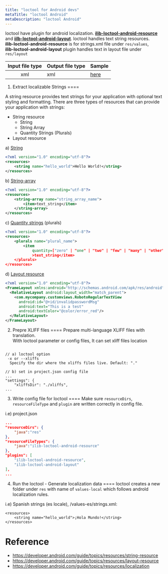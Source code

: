 ```yaml
---
title: "loctool for Android devs"
metaTitle: "loctool Android"
metaDescription: "loctool Android"
---
```


loctool have plugin for android localization. **[ilib-loctool-android-resource](https://github.com/iLib-js/ilib-loctool-android-resource)** and **[iilb-loctool-android-layout](https://github.com/iLib-js/ilib-loctool-android-layout)**. loctool handles text string resources.  
**ilib-loctool-android-resource** is for strings.xml file under `res/values`,  
**ilib-loctool-android-layout** plugin handles text in layout file under `res/layout`

| Input file type | Output file type | Sample |
|:---------------:|------------------|--------|
|       xml       |        xml       |  [here](https://github.com/iLib-js/ilib-loctool-samples)  |

1) Extract localizable Strings
====

A string resource provides text strings for your application with optional text styling and formatting. 
There are three types of resources that can provide your application with strings:
* String resource
  * String
  * String Array
  * Quantity Strings (Plurals)
* Layout resource

a) [String](https://developer.android.com/guide/topics/resources/string-resource#String)
``` xml
<?xml version="1.0" encoding="utf-8"?>
<resources>
    <string name="hello_world">Hello World!</string>
</resources>
```
b) [String-array](https://developer.android.com/guide/topics/resources/string-resource#StringArray)
``` xml
<?xml version="1.0" encoding="utf-8"?>
<resources>
    <string-array name="string_array_name">
        <item>text_string</item>
    </string-array>
</resources>
```

c) [Quantity strings](https://developer.android.com/guide/topics/resources/string-resource#Plurals) (plurals)
``` xml
<?xml version="1.0" encoding="utf-8"?>
<resources>
    <plurals name="plural_name">
        <item
            quantity=["zero" | "one" | "two" | "few" | "many" | "other"]
            >text_string</item>
    </plurals>
</resources>
```

d) [Layout resource](https://developer.android.com/guide/topics/resources/layout-resource)
``` xml
<?xml version="1.0" encoding="utf-8"?>
<FrameLayout xmlns:android="http://schemas.android.com/apk/res/android" android:layout_width="match_parent">
  <RelativeLayout android:layout_width="match_parent">
    <com.mycompany.customviews.RobotoRegularTextView
      android:id="@+id/invalidpasswordMsg"
      android:text="This is a test"
      android:textColor="@color/error_red"/>
  </RelativeLayout>
</FrameLayout>
```

2) Prepre XLIFF files
====
Prepare multi-language XLIFF files with translation.   
With loctool parameter or config files, It can set xliff files location

```

// a) loctool option
 -x or --xliffs
  Specify the dir where the xliffs files live. Default: "."

// b) set in project.json config file
...
"settings": {
    "xliffsDir": "./xliffs",
... 
```

3) Write config file for loctool
====
Make sure `resourceDirs`, `resourceFileType` and `plugin` are written correctly in config file.  

i.e) project.json

```json
...
"resourceDirs": {
    "java":"res"
},
"resourceFileTypes": {
    "java":"ilib-loctool-android-resource"
},
"plugins": [
    "ilib-loctool-android-resource",
    "ilib-loctool-android-layout"
],
...
```

4) Run the loctool - Generate localization data 
====
loctool creates a new folder under `res` with name of `values-local` which follows androld localization rules.

i.e)
Spanish strings (es locale), /values-es/strings.xml:
```
<resources>
    <string name="hello_world">¡Hola Mundo!</string>
</resources>
```

Reference
====
* https://developer.android.com/guide/topics/resources/string-resource
* https://developer.android.com/guide/topics/resources/layout-resource
* https://developer.android.com/guide/topics/resources/localization